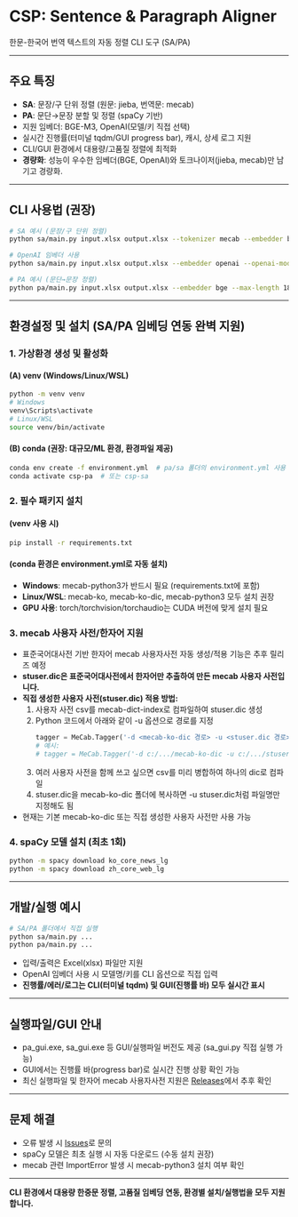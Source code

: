 # CSP: Sentence & Paragraph Aligner

한문-한국어 번역 텍스트의 자동 정렬 CLI 도구 (SA/PA)

---

## 주요 특징

- **SA**: 문장/구 단위 정렬 (원문: jieba, 번역문: mecab)
- **PA**: 문단→문장 분할 및 정렬 (spaCy 기반)
- 지원 임베더: BGE-M3, OpenAI(모델/키 직접 선택)
- 실시간 진행률(터미널 tqdm/GUI progress bar), 캐시, 상세 로그 지원
- CLI/GUI 환경에서 대용량/고품질 정렬에 최적화
- **경량화**: 성능이 우수한 임베더(BGE, OpenAI)와 토크나이저(jieba, mecab)만 남기고 경량화.

---

## CLI 사용법 (권장)

```bash
# SA 예시 (문장/구 단위 정렬)
python sa/main.py input.xlsx output.xlsx --tokenizer mecab --embedder bge --min-tokens 2 --max-tokens 10

# OpenAI 임베더 사용
python sa/main.py input.xlsx output.xlsx --embedder openai --openai-model text-embedding-3-large --openai-api-key sk-xxxx

# PA 예시 (문단→문장 정렬)
python pa/main.py input.xlsx output.xlsx --embedder bge --max-length 180 --threshold 0.35
```

---

## 환경설정 및 설치 (SA/PA 임베딩 연동 완벽 지원)

### 1. 가상환경 생성 및 활성화

#### (A) venv (Windows/Linux/WSL)
```bash
python -m venv venv
# Windows
venv\Scripts\activate
# Linux/WSL
source venv/bin/activate
```

#### (B) conda (권장: 대규모/ML 환경, 환경파일 제공)
```bash
conda env create -f environment.yml  # pa/sa 폴더의 environment.yml 사용
conda activate csp-pa  # 또는 csp-sa
```

### 2. 필수 패키지 설치

#### (venv 사용 시)
```bash
pip install -r requirements.txt
```
#### (conda 환경은 environment.yml로 자동 설치)

- **Windows**: mecab-python3가 반드시 필요 (requirements.txt에 포함)
- **Linux/WSL**: mecab-ko, mecab-ko-dic, mecab-python3 모두 설치 권장
- **GPU 사용**: torch/torchvision/torchaudio는 CUDA 버전에 맞게 설치 필요

### 3. mecab 사용자 사전/한자어 지원
- 표준국어대사전 기반 한자어 mecab 사용자사전 자동 생성/적용 기능은 추후 릴리즈 예정
- **stuser.dic은 표준국어대사전에서 한자어만 추출하여 만든 mecab 사용자 사전입니다.**
- **직접 생성한 사용자 사전(stuser.dic) 적용 방법:**
    1. 사용자 사전 csv를 mecab-dict-index로 컴파일하여 stuser.dic 생성
    2. Python 코드에서 아래와 같이 -u 옵션으로 경로를 지정
        ```python
        tagger = MeCab.Tagger('-d <mecab-ko-dic 경로> -u <stuser.dic 경로>')
        # 예시:
        # tagger = MeCab.Tagger('-d c:/.../mecab-ko-dic -u c:/.../stuser.dic')
        ```
    3. 여러 사용자 사전을 함께 쓰고 싶으면 csv를 미리 병합하여 하나의 dic로 컴파일
    4. stuser.dic을 mecab-ko-dic 폴더에 복사하면 -u stuser.dic처럼 파일명만 지정해도 됨
- 현재는 기본 mecab-ko-dic 또는 직접 생성한 사용자 사전만 사용 가능

### 4. spaCy 모델 설치 (최초 1회)
```bash
python -m spacy download ko_core_news_lg
python -m spacy download zh_core_web_lg
```

---

## 개발/실행 예시

```bash
# SA/PA 폴더에서 직접 실행
python sa/main.py ...
python pa/main.py ...
```

- 입력/출력은 Excel(xlsx) 파일만 지원
- OpenAI 임베더 사용 시 모델명/키를 CLI 옵션으로 직접 입력
- **진행률/에러/로그는 CLI(터미널 tqdm) 및 GUI(진행률 바) 모두 실시간 표시**

---

## 실행파일/GUI 안내
- pa_gui.exe, sa_gui.exe 등 GUI/실행파일 버전도 제공 (sa_gui.py 직접 실행 가능)
- GUI에서는 진행률 바(progress bar)로 실시간 진행 상황 확인 가능
- 최신 실행파일 및 한자어 mecab 사용자사전 지원은 [Releases](https://github.com/hw725/CSP/releases)에서 추후 확인

---

## 문제 해결
- 오류 발생 시 [Issues](https://github.com/hw725/CSP/issues)로 문의
- spaCy 모델은 최초 실행 시 자동 다운로드 (수동 설치 권장)
- mecab 관련 ImportError 발생 시 mecab-python3 설치 여부 확인

---

**CLI 환경에서 대용량 한중문 정렬, 고품질 임베딩 연동, 환경별 설치/실행법을 모두 지원합니다.**
